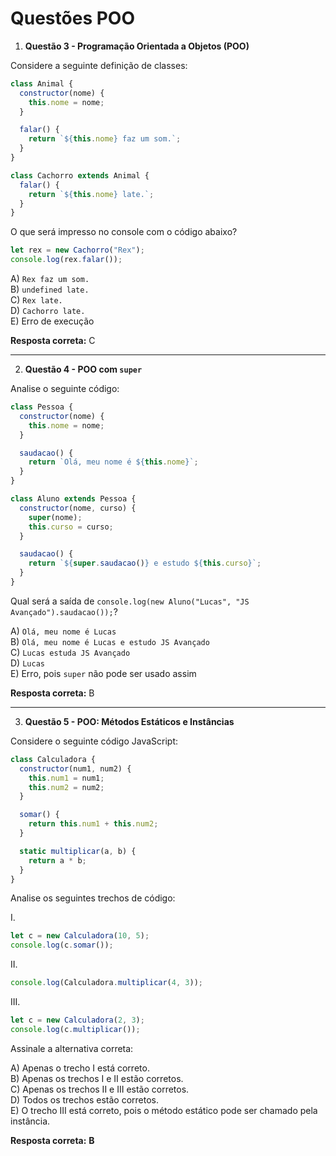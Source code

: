 # Questões POO

1. **Questão 3 - Programação Orientada a Objetos (POO)**

Considere a seguinte definição de classes:

```javascript
class Animal {
  constructor(nome) {
    this.nome = nome;
  }

  falar() {
    return `${this.nome} faz um som.`;
  }
}

class Cachorro extends Animal {
  falar() {
    return `${this.nome} late.`;
  }
}
```

O que será impresso no console com o código abaixo?

```javascript
let rex = new Cachorro("Rex");
console.log(rex.falar());
```

A) `Rex faz um som.`  
B) `undefined late.`  
C) `Rex late.`  
D) `Cachorro late.`  
E) Erro de execução

**Resposta correta:** C  

--- 

2. **Questão 4 - POO com `super`**

Analise o seguinte código:

```javascript
class Pessoa {
  constructor(nome) {
    this.nome = nome;
  }

  saudacao() {
    return `Olá, meu nome é ${this.nome}`;
  }
}

class Aluno extends Pessoa {
  constructor(nome, curso) {
    super(nome);
    this.curso = curso;
  }

  saudacao() {
    return `${super.saudacao()} e estudo ${this.curso}`;
  }
}
```

Qual será a saída de `console.log(new Aluno("Lucas", "JS Avançado").saudacao());`?

A) `Olá, meu nome é Lucas`  
B) `Olá, meu nome é Lucas e estudo JS Avançado`  
C) `Lucas estuda JS Avançado`  
D) `Lucas`  
E) Erro, pois `super` não pode ser usado assim

**Resposta correta:** B  

---

3. **Questão 5 - POO: Métodos Estáticos e Instâncias**

Considere o seguinte código JavaScript:

```javascript
class Calculadora {
  constructor(num1, num2) {
    this.num1 = num1;
    this.num2 = num2;
  }

  somar() {
    return this.num1 + this.num2;
  }

  static multiplicar(a, b) {
    return a * b;
  }
}
```

Analise os seguintes trechos de código:

I.  
```javascript
let c = new Calculadora(10, 5);
console.log(c.somar());
```

II.  
```javascript
console.log(Calculadora.multiplicar(4, 3));
```

III.  
```javascript
let c = new Calculadora(2, 3);
console.log(c.multiplicar());
```

Assinale a alternativa correta:

A) Apenas o trecho I está correto.  
B) Apenas os trechos I e II estão corretos.  
C) Apenas os trechos II e III estão corretos.  
D) Todos os trechos estão corretos.  
E) O trecho III está correto, pois o método estático pode ser chamado pela instância.

**Resposta correta:** **B**
